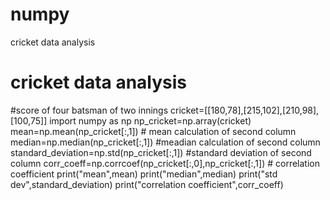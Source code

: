 # numpy
cricket data analysis
# cricket data analysis
#score of four batsman of two innings
cricket=[[180,78],[215,102],[210,98],[100,75]]
import numpy as np
np_cricket=np.array(cricket)  
mean=np.mean(np_cricket[:,1])                      # mean calculation of second column
median=np.median(np_cricket[:,1])                  #meadian calculation of second column
standard_deviation=np.std(np_cricket[:,1])         #standard deviation of second column
corr_coeff=np.corrcoef(np_cricket[:,0],np_cricket[:,1]) # correlation coefficient
print("mean",mean)
print("median",median)
print("std dev",standard_deviation)
print("correlation coefficient",corr_coeff)
